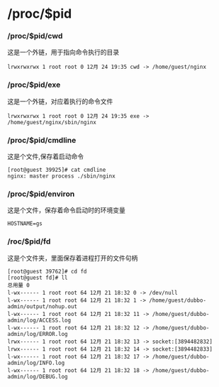 # /proc/$pid

### /proc/$pid/cwd
这是一个外链，用于指向命令执行的目录

```
lrwxrwxrwx 1 root root 0 12月 24 19:35 cwd -> /home/guest/nginx
```
### /proc/$pid/exe
这是一个外链，对应着执行的命令文件

```
lrwxrwxrwx 1 root root 0 12月 24 19:35 exe -> /home/guest/nginx/sbin/nginx
```
### /proc/$pid/cmdline
这是个文件,保存着启动命令

```
[root@guest 39925]# cat cmdline 
nginx: master process ./sbin/nginx
```
### /proc/$pid/environ
这是个文件，保存着命令启动时的环境变量

```
HOSTNAME=gs
```

### /roc/$pid/fd
这是个文件夹，里面保存着进程打开的文件句柄

```
[root@guest 39762]# cd fd
[root@guest fd]# ll
总用量 0
l-wx------ 1 root root 64 12月 21 18:32 0 -> /dev/null
l-wx------ 1 root root 64 12月 21 18:32 1 -> /home/guest/dubbo-admin/output/nohup.out
l-wx------ 1 root root 64 12月 21 18:32 11 -> /home/guest/dubbo-admin/log/ACCESS.log
l-wx------ 1 root root 64 12月 21 18:32 12 -> /home/guest/dubbo-admin/log/ERROR.log
lrwx------ 1 root root 64 12月 21 18:32 13 -> socket:[3894482832]
lrwx------ 1 root root 64 12月 21 18:32 14 -> socket:[3894482833]
l-wx------ 1 root root 64 12月 21 18:32 17 -> /home/guest/dubbo-admin/log/INFO.log
l-wx------ 1 root root 64 12月 21 18:32 18 -> /home/guest/dubbo-admin/log/DEBUG.log
```
